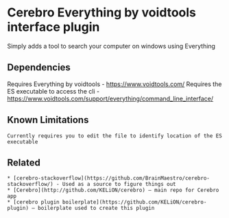 # Cerebro Everything by voidtools interface plugin

Simply adds a tool to search your computer on windows using Everything

## Dependencies

Requires Everything by voidtools - https://www.voidtools.com/
Requires the ES executable to access the cli - https://www.voidtools.com/support/everything/command_line_interface/

## Known Limitations
    Currently requires you to edit the file to identify location of the ES executable


## Related
    * [cerebro-stackoverflow](https://github.com/BrainMaestro/cerebro-stackoverflow/) - Used as a source to figure things out
    * [Cerebro](http://github.com/KELiON/cerebro) – main repo for Cerebro app
    * [cerebro plugin boilerplate](https://github.com/KELiON/cerebro-plugin) – boilerplate used to create this plugin

